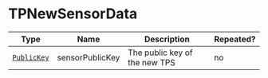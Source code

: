 # TPNewSensorData

Type|Name|Description|Repeated?
-|-|-|-
[`PublicKey`](publickey)|sensorPublicKey|The public key of the new TPS|no
